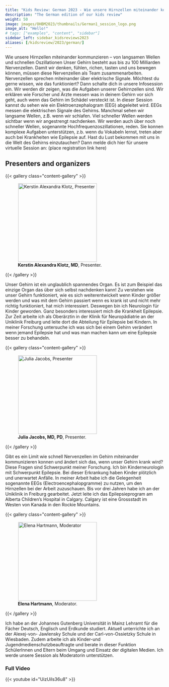 ```yaml
---
title: "Kids Review: German 2023 - Wie unsere Hirnzellen miteinander kommunzieren – von langsamen Wellen und schnellen Oszillationen"
description: "The German edition of our kids review"
weight: 50
image: images/OHBM2023/thumbnails/German1_session_logo.png
image_alt: "Hello!"
# tags: ["examples", "content", "sidebar"]
sidebar_left: sidebar_kidsreviews2023
aliases: [/kidsreview/2023/german/]
---
```


Wie unsere Hirnzellen miteinander kommunzieren – von langsamen Wellen und
schnellen Oszillationen
Unser Gehirn besteht aus bis zu 100 Milliarden Nervenzellen. Damit wir denken, fühlen,
richen, tasten und uns bewegen können, müssen diese Nervenzellen als Team
zusammenarbeiten. Nervenzellen sprechen miteinander über elektrische Signale.
Möchtest du gerne wissen, wie das funktioniert? Dann schalte dich in unsere
Infosession ein. Wir werden dir zeigen, was die Aufgaben unserer Gehirnzellen sind.
Wir erklären wie Forscher und Ärzte messen was in deinem Gehirn vor sich geht, auch
wenn das Gehirn im Schädel versteckt ist. In dieser Session kannst du sehen wie ein
Elektroenzephalogram (EEG) abgeleitet wird. EEGs messen die elektrischen Signale
des Gehirns. Manchmal sehen wir langsame Wellen, z.B. wenn wir schlafen. Viel
schneller Wellen werden sichtbar wenn wir angestrengt nachdenken. Wir werden auch
über noch schneller Wellen, sogenannte Hochfrequenzoszillationen, reden. Sie konnen
komplexe Aufgaben unterstützen, z.b. wenn du Vokabeln lernst, treten aber auch bei
Krankheiten wie Epilepsie auf.
Hast du Lust bekommen mit uns in die Welt des Gehirns einzutauchen? Dann melde
dich hier für unsere virtuelle Session an: (place registration link here)

## Presenters and organizers

{{< gallery class="content-gallery" >}}
    <figure> 
            <img style="margin: 0.1em 0.1em 0.1em 0.1em" src="/images/OHBM2023/kidsreview_2023/german_julia/Klotz_Foto.jpg" alt="Kerstin Alexandra Klotz, Presenter" width="250">
        <figcaption>
            <b>Kerstin Alexandra Klotz, MD</b>, Presenter.
        </figcaption>
    </figure>
{{< /gallery >}}

Unser Gehirn ist ein unglaublich spannendes Organ. Es ist zum Beispiel das einzige
Organ das über sich selbst nachdenken kann! Zu verstehen wie unser Gehirn
funktioniert, wie es sich weiterentwickelt wenn Kinder größer werden und was mit dem
Gehirn passiert wenn es krank ist und nicht mehr richtig funktioniert, hat mich
interessiert. Deswegen bin ich Neurologin für Kinder geworden. Ganz besonders
interessiert mich die Krankheit Epilepsie. Zur Zeit arbeite ich als Oberärztin in der Klinik
für Neuropädiatrie an der Uniklinik Freiburg und leite dort die Abteilung für Epilepsie bei
Kindern. In meiner Forschung untersuche ich was sich bei einem Gehirn verändert
wenn jemand Epilepsie hat und was man machen kann um eine Epilepsie besser zu
behandeln.

{{< gallery class="content-gallery" >}}
    <figure> 
            <img style="margin: 0.1em 0.1em 0.1em 0.1em" src="/images/OHBM2023/kidsreview_2023/german_julia/photojacobs.jpg" alt="Julia Jacobs, Presenter" width="250">
        <figcaption>
            <b>Julia Jacobs, MD, PD</b>, Presenter.
        </figcaption>
    </figure>
{{< /gallery >}}  

Gibt es ein Limit wie schnell Nervenzellen im Gehirn miteinander kommunizieren
konnen und ändert sich das, wenn unser Gehirn krank wird? Diese Fragen sind
Schwerpunkt meiner Forschung. Ich bin Kinderneurologin mit Schwerpunkt Epilepsie.
Bei dieser Erkrankung haben Kinder plötzlich und unerwartet Anfälle. In meiner Arbeit
habe ich die Gelegenheit sogenannte EEGs (Electroencephalopgramme) zu nutzen, um
den Hirnzellen bei der Arbeit zuzuschauen.
Bis vor drei Jahren habe ich an der Uniklinik in Freiburg gearbeitet. Jetzt leite ich das
Epilepsieprogram am Alberta Children’s Hospital in Calgary. Calgary ist eine Grossstadt
im Westen von Kanada in den Rockie Mountains.

{{< gallery class="content-gallery" >}}
    <figure> 
            <img style="margin: 0.1em 0.1em 0.1em 0.1em" src="/images/OHBM2023/kidsreview_2023/german_julia/Elenahartman.jpeg" alt="Elena Hartmann, Moderator" width="250">
        <figcaption>
            <b>Elena Hartmann</b>, Moderator.
        </figcaption>
    </figure>
{{< /gallery >}}  

Ich habe an der Johannes Gutenberg Universität in Mainz Lehramt für die Fächer
Deutsch, Englisch und Erdkunde studiert. Aktuell unterrichte ich an der Alexej-von-
Jawlensky Schule und der Carl-von-Ossietzky Schule in Wiesbaden. Zudem arbeite ich
als Kinder-und Jugendmedienschutzbeauftragte und berate in dieser Funktion
SchülerInnen und Eltern beim Umgang und Einsatz der digitalen Medien. Ich werde
unsere Session als Moderatorin unterstützen.

### Full Video

{{< youtube id="UizUils36u8" >}}